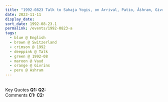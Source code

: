 ```yaml
---
title: "1992-0823 Talk to Sahaja Yogis, on Arrival, Patio, Āśhram, Givrins, Nyon, Vaud, Switzerland"
date: 2023-11-11
display_date: 
sort_date: 1992-08-23.1
permalink: /events/1992-0823-a
tags:
  - blue @ English
  - brown @ Switzerland
  - crimson @ 1992
  - deeppink @ Talk
  - green @ 1992-08
  - maroon @ Vaud
  - orange @ Givrins
  - peru @ Ashram
---
```


<br>

<wave-list>
  <list-title color="DarkSeaGreen" width="55">Key Quotes</list-title>
  <list-item color="BlanchedAlmond" width="280"><b>Q1:</b> <i></i></list-item>
  <list-item color="Lavender" width="280"><b>Q2:</b> <i></i></list-item>
</wave-list>

<br>

<wave-list>
  <list-title color="DarkSeaGreen" width="55">Comments</list-title>
  <list-item color="BlanchedAlmond" width="280"><b>C1:</b> <i></i></list-item>
  <list-item color="Lavender" width="280"><b>C2:</b> <i></i></list-item>
</wave-list>